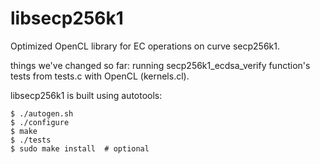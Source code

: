 libsecp256k1
============
Optimized OpenCL library for EC operations on curve secp256k1.

things we've changed so far:
running secp256k1_ecdsa_verify function's tests from tests.c with OpenCL (kernels.cl).



libsecp256k1 is built using autotools:

    $ ./autogen.sh
    $ ./configure
    $ make
    $ ./tests
    $ sudo make install  # optional
